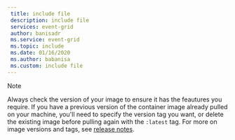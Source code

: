 ```yaml
---
 title: include file
 description: include file
 services: event-grid
 author: banisadr
 ms.service: event-grid
 ms.topic: include
 ms.date: 01/16/2020
 ms.author: babanisa
 ms.custom: include file
---
```


>[!NOTE]
> Always check the version of your image to ensure it has the feautures you require. If you have a previous version of the container image already pulled on your machine, you'll need to specify the version tag you want, or delete the existing image before pulling again with the `:latest` tag. For more on image versions and tags, see [release notes](../articles/event-grid/edge/release-notes.md).